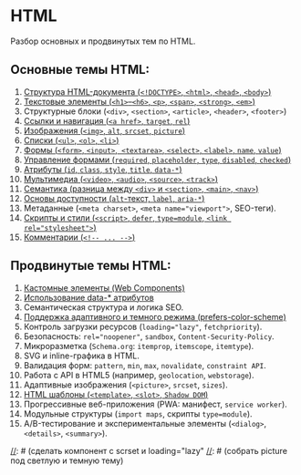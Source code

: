 # HTML #

Разбор основных и продвинутых тем по HTML.

## Основные темы HTML: ##

1. [Структура HTML-документа  (`<!DOCTYPE>`, `<html>`, `<head>`,
   `<body>`)](1.%20Базовые%20темы%20HTML/01.%20Структура%20HTML-документа.md)
2. [Текстовые элементы (`<h1>`–`<h6>`, `<p>`, `<span>`, `<strong>`,
   `<em>`)](1.%20Базовые%20темы%20HTML/02.%20Текстовые%20элементы.md)
3. Структурные блоки (`<div>`, `<section>`, `<article>`, `<header>`, `<footer>`)
4. [Ссылки и навигация  (`<a href>`, `target`, `rel`)](1.%20Базовые%20темы%20HTML/04.%20Ссылки%20и%20навигация.md)
5. [Изображения  (`<img>`, `alt`, `srcset`, `picture`)](1.%20Базовые%20темы%20HTML/05.%20Изображения.md)
6. [Списки (`<ul>`, `<ol>`, `<li>`)](1.%20Базовые%20темы%20HTML/06.%20Списки.md)
7. [Формы (`<form>`, `<input>`,` <textarea>`, `<select>`, `<label>`, `name`,
   `value`)](1.%20Базовые%20темы%20HTML/07.%20Формы.md)
8. [Управление формами (`required`, `placeholder`, `type`, `disabled`,
   `checked`)](1.%20Базовые%20темы%20HTML/08.%20Управление%20формами.md)
9. [Атрибуты (`id`, `class`, `style`, `title`, `data-*`)](1.%20Базовые%20темы%20HTML/09.%20Атрибуты.md)
10. [Мультимедиа (`<video>`, `<audio>`, `<source>`, `<track>`)](1.%20Базовые%20темы%20HTML/10.%20Мультимедиа.md)
11. [Семантика (разница между `<div>` и `<section>`, `<main>`, `<nav>`)](1.%20Базовые%20темы%20HTML/11.%20Семантика.md)
12. [Основы доступности (`alt`-текст, `label`, `aria-*`)](1.%20Базовые%20темы%20HTML/12.%20Основы%20доступности.md)
13. Метаданные (`<meta charset>`, `<meta name="viewport">`, SEO-теги).
14. [Скрипты и стили (`<script>`, `defer`, `type=module`,
    `<link rel="stylesheet">`)](1.%20Базовые%20темы%20HTML/14.%20Скрипты%20и%20стили.md)
15. [Комментарии (`<!-- ... -->`) ](1.%20Базовые%20темы%20HTML/15.%20Комментарии.md)

## Продвинутые темы HTML: ##

1. [Кастомные элементы (Web Components)](2.%20Продвинутые%20темы%20HTML/01.%20Кастомные%20элементы/01.%20Кастомные%20элементы.md)
2. [Использование data-* атрибутов](2.%20Продвинутые%20темы%20HTML/02.%20Использование%20data-*%20атрибутов/02.%20Использование%20data-*%20атрибутов.md)
3. Семантическая структура и логика SEO.
4. [Поддержка адаптивного и темного режима  (prefers-color-scheme)](2.%20Продвинутые%20темы%20HTML/04.%20Поддержка%20адаптивного%20и%20темного%20режима/04.%20Поддержка%20адаптивного%20и%20темного%20режима.md)
5. Контроль загрузки ресурсов (`loading="lazy"`, `fetchpriority`).
6. Безопасность: `rel="noopener"`, `sandbox`, `Content-Security-Policy`.
7. Микроразметка (`Schema.org`: `itemprop`, `itemscope`, `itemtype`).
8. SVG и inline-графика в HTML.
9. Валидация форм: `pattern`, `min`, `max`, `novalidate`, `constraint API`.
10. Работа с API в HTML5 (например, `geolocation`, `webstorage`).
11. Адаптивные изображения (`<picture>`, `srcset`, `sizes`).
12. [HTML шаблоны (`<template>`, `<slot>`,
    `Shadow DOM`)](2.%20Продвинутые%20темы%20HTML/12.%20HTML%20шаблоны/12.%20HTML%20шаблоны.md)
13. Прогрессивные веб-приложения (PWA: манифест, `service worker`).
14. Модульные структуры (`import maps`, скрипты `type=module`).
15. A/B-тестирование и экспериментальные элементы (`<dialog>`, `<details>`, `<summary>`).

[//]: # (сделать компонент <responsive-img> c scrset и loading="lazy"
[//]: # (собрать picture под светлую и темную тему)

[//]: # (пример protected Routes, реализовать авторизацию)
